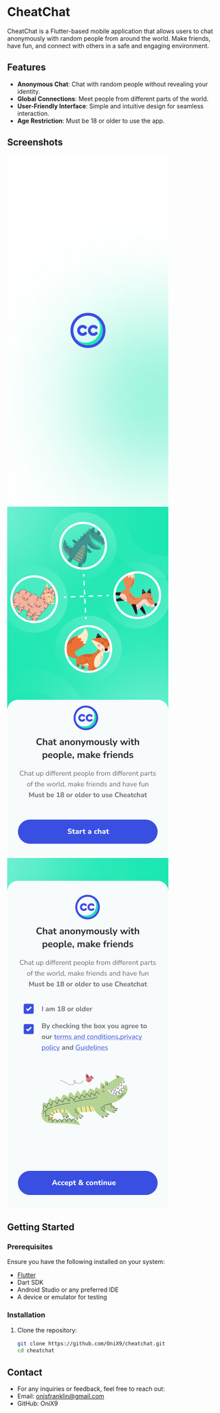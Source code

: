 # CheatChat

CheatChat is a Flutter-based mobile application that allows users to chat anonymously with random people from around the world. Make friends, have fun, and connect with others in a safe and engaging environment.

## Features

- **Anonymous Chat**: Chat with random people without revealing your identity.
- **Global Connections**: Meet people from different parts of the world.
- **User-Friendly Interface**: Simple and intuitive design for seamless interaction.
- **Age Restriction**: Must be 18 or older to use the app.

## Screenshots

![CheatChat](assets/screenshots/cheatchat.png)
![OnBoarding](assets/screenshots/onboarding.png)
![Chat Screen](assets/screenshots/chat.png)

## Getting Started

### Prerequisites

Ensure you have the following installed on your system:

- [Flutter](https://flutter.dev/docs/get-started/install)
- Dart SDK
- Android Studio or any preferred IDE
- A device or emulator for testing

### Installation

1. Clone the repository:
   ```bash
   git clone https://github.com/OniX9/cheatchat.git
   cd cheatchat
    ```
## Contact
- For any inquiries or feedback, feel free to reach out:
- Email: onisfranklin@gmail.com
- GitHub: OniX9
